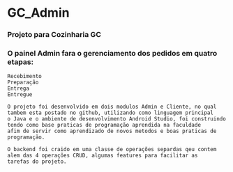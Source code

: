 # GC_Admin

### Projeto para Cozinharia GC
### O painel Admin fara o gerenciamento dos pedidos em quatro etapas:
    Recebimento
    Preparação
    Entrega
    Entregue
    
    O projeto foi desenvolvido em dois modulos Admin e Cliente, no qual tambem esta postado no github, utilizando como linguagem principal 
    o Java e o ambiente de desenvolvimento Android Studio, foi construindo tendo como base praticas de programação aprendida na faculdade
    afim de servir como aprendizado de novos metodos e boas praticas de programação.
    
    O backend foi craido em uma classe de operações separdas qeu contem alem das 4 operações CRUD, algumas features para facilitar as
    tarefas do projeto.
